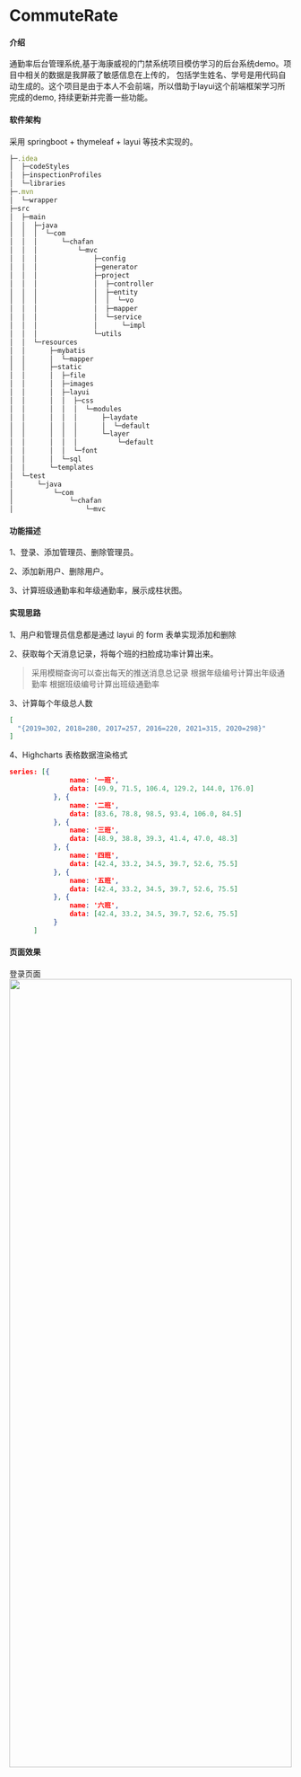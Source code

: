 # CommuteRate


#### 介绍
通勤率后台管理系统,基于海康威视的门禁系统项目模仿学习的后台系统demo。项目中相关的数据是我屏蔽了敏感信息在上传的，
包括学生姓名、学号是用代码自动生成的。这个项目是由于本人不会前端，所以借助于layui这个前端框架学习所完成的demo,
持续更新并完善一些功能。

#### 软件架构
采用 springboot + thymeleaf + layui 等技术实现的。

```js
├─.idea
│  ├─codeStyles
│  ├─inspectionProfiles
│  └─libraries
├─.mvn
│  └─wrapper
├─src
│  ├─main
│  │  ├─java
│  │  │  └─com
│  │  │      └─chafan
│  │  │          └─mvc
│  │  │              ├─config
│  │  │              ├─generator
│  │  │              ├─project
│  │  │              │  ├─controller
│  │  │              │  ├─entity
│  │  │              │  │  └─vo
│  │  │              │  ├─mapper
│  │  │              │  └─service
│  │  │              │      └─impl
│  │  │              └─utils
│  │  └─resources
│  │      ├─mybatis
│  │      │  └─mapper
│  │      ├─static
│  │      │  ├─file
│  │      │  ├─images
│  │      │  ├─layui
│  │      │  │  ├─css
│  │      │  │  │  └─modules
│  │      │  │  │      ├─laydate
│  │      │  │  │      │  └─default
│  │      │  │  │      └─layer
│  │      │  │  │          └─default
│  │      │  │  └─font
│  │      │  └─sql
│  │      └─templates
│  └─test
│      └─java
│          └─com
│              └─chafan
│                  └─mvc
```
#### 功能描述

1、登录、添加管理员、删除管理员。

2、添加新用户、删除用户。

3、计算班级通勤率和年级通勤率，展示成柱状图。

#### 实现思路

1、用户和管理员信息都是通过 layui 的 form 表单实现添加和删除

2、获取每个天消息记录，将每个班的扫脸成功率计算出来。
>采用模糊查询可以查出每天的推送消息总记录
>根据年级编号计算出年级通勤率
>根据班级编号计算出班级通勤率

3、计算每个年级总人数
```json
[
  "{2019=302, 2018=280, 2017=257, 2016=220, 2021=315, 2020=298}"
]
```
4、Highcharts 表格数据渲染格式
```json
series: [{
               name: '一班',
               data: [49.9, 71.5, 106.4, 129.2, 144.0, 176.0]
           }, {
               name: '二班',
               data: [83.6, 78.8, 98.5, 93.4, 106.0, 84.5]
           }, {
               name: '三班',
               data: [48.9, 38.8, 39.3, 41.4, 47.0, 48.3]
           }, {
               name: '四班',
               data: [42.4, 33.2, 34.5, 39.7, 52.6, 75.5]
           }, {
               name: '五班',
               data: [42.4, 33.2, 34.5, 39.7, 52.6, 75.5]
           }, {
               name: '六班',
               data: [42.4, 33.2, 34.5, 39.7, 52.6, 75.5]
           }
      ]
```

#### 页面效果

登录页面
<img src="https://han-rui-hotel.oss-cn-chengdu.aliyuncs.com/%E9%80%9A%E5%8B%A4%E7%8E%87%E5%90%8E%E5%8F%B0/images/%E7%99%BB%E5%BD%95.png" width="100%" height="60%" />

管理员页面

<img src="https://han-rui-hotel.oss-cn-chengdu.aliyuncs.com/%E9%80%9A%E5%8B%A4%E7%8E%87%E5%90%8E%E5%8F%B0/images/%E7%AE%A1%E7%90%86%E5%91%98.png" width="80%" height="60%" />

用户页面

<img src="https://han-rui-hotel.oss-cn-chengdu.aliyuncs.com/%E9%80%9A%E5%8B%A4%E7%8E%87%E5%90%8E%E5%8F%B0/images/%E7%94%A8%E6%88%B7.png" width="80%" height="60%" />

班级通勤率页面

<img src="https://han-rui-hotel.oss-cn-chengdu.aliyuncs.com/%E9%80%9A%E5%8B%A4%E7%8E%87%E5%90%8E%E5%8F%B0/images/%E7%8F%AD%E7%BA%A7.png" width="100%" height="60%" />

年级通勤率页面

<img src="https://han-rui-hotel.oss-cn-chengdu.aliyuncs.com/%E9%80%9A%E5%8B%A4%E7%8E%87%E5%90%8E%E5%8F%B0/images/%E5%B9%B4%E7%BA%A7.png" width="100%" height="60%" />


#### 后续计划

1、添加验证码功能

2、完善布局

3、添加shiro安全策略

#### 特技
CSDN 茶凡_Matrix [https://mp.csdn.net/mp_blog/manage/column/allColumnList](https://mp.csdn.net/mp_blog/manage/column/allColumnList)
